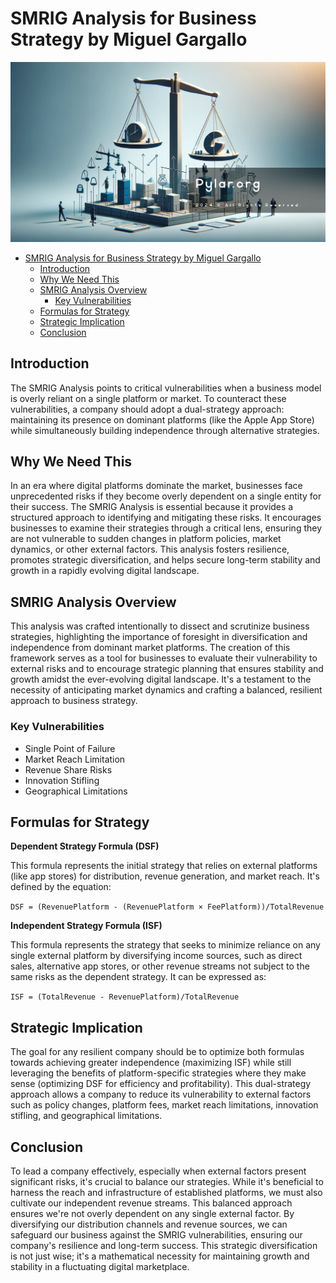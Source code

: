 # SMRIG Analysis for Business Strategy by Miguel Gargallo

![alt text](thumb.png)

- [SMRIG Analysis for Business Strategy by Miguel Gargallo](#smrig-analysis-for-business-strategy-by-miguel-gargallo)
  - [Introduction](#introduction)
  - [Why We Need This](#why-we-need-this)
  - [SMRIG Analysis Overview](#smrig-analysis-overview)
    - [Key Vulnerabilities](#key-vulnerabilities)
  - [Formulas for Strategy](#formulas-for-strategy)
  - [Strategic Implication](#strategic-implication)
  - [Conclusion](#conclusion)

## Introduction
The SMRIG Analysis points to critical vulnerabilities when a business model is overly reliant on a single platform or market. To counteract these vulnerabilities, a company should adopt a dual-strategy approach: maintaining its presence on dominant platforms (like the Apple App Store) while simultaneously building independence through alternative strategies.

## Why We Need This
In an era where digital platforms dominate the market, businesses face unprecedented risks if they become overly dependent on a single entity for their success. The SMRIG Analysis is essential because it provides a structured approach to identifying and mitigating these risks. It encourages businesses to examine their strategies through a critical lens, ensuring they are not vulnerable to sudden changes in platform policies, market dynamics, or other external factors. This analysis fosters resilience, promotes strategic diversification, and helps secure long-term stability and growth in a rapidly evolving digital landscape.

## SMRIG Analysis Overview
This analysis was crafted intentionally to dissect and scrutinize business strategies, highlighting the importance of foresight in diversification and independence from dominant market platforms. The creation of this framework serves as a tool for businesses to evaluate their vulnerability to external risks and to encourage strategic planning that ensures stability and growth amidst the ever-evolving digital landscape. It's a testament to the necessity of anticipating market dynamics and crafting a balanced, resilient approach to business strategy.

### Key Vulnerabilities
- Single Point of Failure
- Market Reach Limitation
- Revenue Share Risks
- Innovation Stifling
- Geographical Limitations

## Formulas for Strategy
**Dependent Strategy Formula (DSF)**

This formula represents the initial strategy that relies on external platforms (like app stores) for distribution, revenue generation, and market reach. It's defined by the equation:

`DSF = (RevenuePlatform - (RevenuePlatform × FeePlatform))/TotalRevenue`

**Independent Strategy Formula (ISF)**

This formula represents the strategy that seeks to minimize reliance on any single external platform by diversifying income sources, such as direct sales, alternative app stores, or other revenue streams not subject to the same risks as the dependent strategy. It can be expressed as:

`ISF = (TotalRevenue - RevenuePlatform)/TotalRevenue`

## Strategic Implication
The goal for any resilient company should be to optimize both formulas towards achieving greater independence (maximizing ISF) while still leveraging the benefits of platform-specific strategies where they make sense (optimizing DSF for efficiency and profitability). This dual-strategy approach allows a company to reduce its vulnerability to external factors such as policy changes, platform fees, market reach limitations, innovation stifling, and geographical limitations.

## Conclusion
To lead a company effectively, especially when external factors present significant risks, it's crucial to balance our strategies. While it's beneficial to harness the reach and infrastructure of established platforms, we must also cultivate our independent revenue streams. This balanced approach ensures we're not overly dependent on any single external factor. By diversifying our distribution channels and revenue sources, we can safeguard our business against the SMRIG vulnerabilities, ensuring our company's resilience and long-term success. This strategic diversification is not just wise; it's a mathematical necessity for maintaining growth and stability in a fluctuating digital marketplace.
